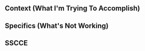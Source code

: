 <!--
Hello! Thanks for clicking that shiny new issue button.

We want you to get help when you need it and opening an issue here will probably just slow you down, so could you do us a favor? Go check README.md and curators.md to make sure this is the most appropriate place for what you're about to post. We have much faster ways of solving individual problems, and they're linked to there.

...

Still here? Great! Just a little bit of work will make sure we hear your voice and solve your problem in the long term. Could you please fill out the sections below? Just follow the directions in each one, and delete these instructions when you're done.

We may or may not respond to your issue, but we appreciate you taking the time to open it! Issues usually have to "bake" for a while so things can be solved the right way. Check out that talk linked in README.md for why.

Finally, thanks for making the Elm community a wonderful place to be!
-->

## Context (What I'm Trying To Accomplish)

<!--
Describe in broad details what you're trying to do. We're looking for "I'm trying to create a music visualizer" over "I can't work with the Web Audio API". More context is better. Set the scene!
-->

## Specifics (What's Not Working)

<!--
Here's where you can get specific and crunchy. What have you tried? What workarounds have failed? Give as many specific details as you can.
-->

## SSCCE

<!--
If applicable, attach your SSCCE (Small Self Contained Compilable Example) here. If it's not applicable, please delete this whole section.
-->
